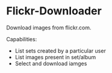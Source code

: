 # Flickr-Downloader

Download images from flickr.com.

Capabilities: 
- List sets created by a particular user
- List images present in set/album
- Select and download iamges
